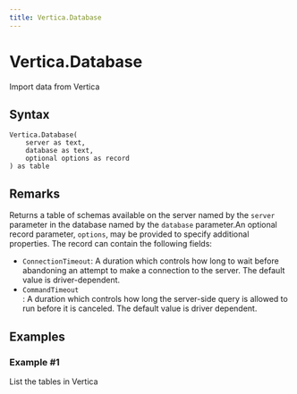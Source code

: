 ```yaml
---
title: Vertica.Database
---
```


# Vertica.Database


Import data from Vertica


## Syntax

```powerquery
Vertica.Database(
    server as text,
    database as text,
    optional options as record
) as table
```


## Remarks

Returns a table of schemas available on the server named by the <code>server</code> parameter in the database named by the <code>database</code> parameter.An optional record parameter, <code>options</code>, may be provided to specify additional properties. The record can contain the following fields:<ul>    <li><code>ConnectionTimeout</code>: A duration which controls how long to wait before abandoning an attempt to make a connection to the server. The default value is driver-dependent.</li>    <li><code>CommandTimeout </code>: A duration which controls how long the server-side query is allowed to run before it is canceled. The default value is driver dependent.</li></ul>


## Examples

### Example #1 
List the tables in Vertica
```powerquery

```



